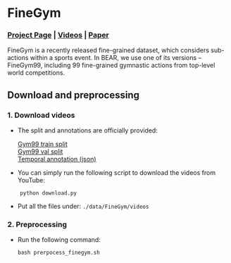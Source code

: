 
# FineGym

### [Project Page](https://sdolivia.github.io/FineGym/) | [Videos](https://www.youtube.com/playlist?list=PL2wRKCL5yrJRBnIxWhmVr3xLJahdK5DGJ) | [Paper](https://arxiv.org/abs/2004.06704)

FineGym is a recently released fine-grained dataset, which considers sub-actions within a sports event. In BEAR, we use one of its versions – FineGym99, including 99 fine-grained gymnastic actions from top-level world competitions.

## Download and preprocessing

### 1. Download videos

- The split and annotations are officially provided:

	[Gym99 train split](https://sdolivia.github.io/FineGym/resources/dataset/gym99_train_element_v1.1.txt)<br>
	[Gym99 val split](https://sdolivia.github.io/FineGym/resources/dataset/gym99_val_element.txt)<br>
	[Temporal annotation (json)](https://sdolivia.github.io/FineGym/resources/dataset/finegym_annotation_info_v1.1.json)

- You can simply run the following script to download the videos from YouTube:
```
    python download.py
```

- Put all the files under:  `./data/FineGym/videos`

### 2. Preprocessing

- Run the following command: 
    ```
    bash prerpocess_finegym.sh
    ```
